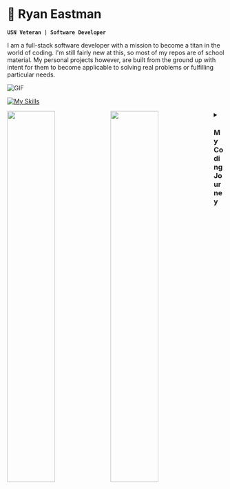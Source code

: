 #  :ocean: Ryan Eastman

**`USN Veteran | Software Developer`**

I am a full-stack software developer with a mission to become a titan in the world of coding. I'm still fairly new at this, so most of my repos are of school material. My personal projects however, are built from the ground up with intent for them to become applicable to solving real problems or fulfilling particular needs. 

![GIF](https://media.giphy.com/media/vSr0Lgose4rhS/giphy.gif)

[![My Skills](https://skillicons.dev/icons?i=js,html,css,github,nodejs,express,react,figma,vscode,sass,py,postgres,mongodb,jest,&theme=dark)](https://skillicons.dev)

<img align="left" width="47%" src = "https://streak-stats.demolab.com?user=DocHolliday13x&theme=dark&date_format=j%20M%5B%20Y%5D)](https://git.io/streak-stats" />

<img align="left" width="47%" src = "https://github-readme-stats.vercel.app/api/top-langs/?username=DocHolliday13x&layout=compact" />

<details>
  <summary><h3>My Coding Journey</h3></summary>
  I started out self-learning with Udemy courses on JavaScript in 2022. After finding incredible interest in the subject, I decided to enroll in Code Fellows coding bootcamp using VETTEC benefits starting in January 2023. I graduated CF in July 2023 earning my Advanced Software Development with JavaScript certificate and am now currently working on personal projects while exploring new languages. I have found that Front-End development sparks my interest the most, and have started working on challenges from Frontend Mentor to hone my HTML/CSS/JS skills. Once I've achieved a few projects using JavaScript, I will branch out and reattempt them using another language for a whole new challenge.

<!---
DocHolliday13x/DocHolliday13x is a ✨ special ✨ repository because its README.md (this file) appears on your GitHub profile.
You can click the Preview link to take a look at your changes.
--->


